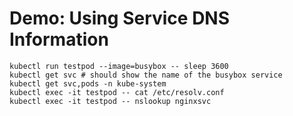 # Demo: Using Service DNS Information
```
kubectl run testpod --image=busybox -- sleep 3600
kubectl get svc # should show the name of the busybox service
kubectl get svc,pods -n kube-system
kubectl exec -it testpod -- cat /etc/resolv.conf
kubectl exec -it testpod -- nslookup nginxsvc
```